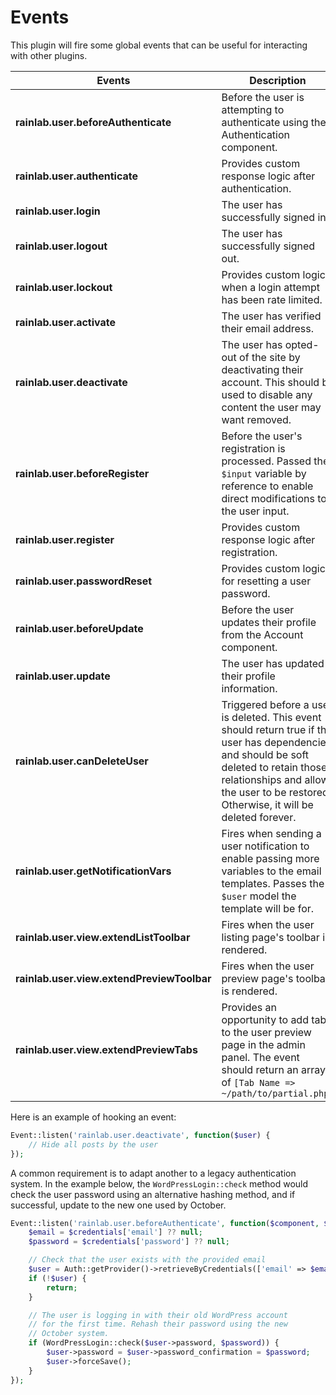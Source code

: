 # Events

This plugin will fire some global events that can be useful for interacting with other plugins.

Events | Description
------ | ---------------
**rainlab.user.beforeAuthenticate** | Before the user is attempting to authenticate using the Authentication component.
**rainlab.user.authenticate** | Provides custom response logic after authentication.
**rainlab.user.login** | The user has successfully signed in.
**rainlab.user.logout** | The user has successfully signed out.
**rainlab.user.lockout** | Provides custom logic when a login attempt has been rate limited.
**rainlab.user.activate** | The user has verified their email address.
**rainlab.user.deactivate** | The user has opted-out of the site by deactivating their account. This should be used to disable any content the user may want removed.
**rainlab.user.beforeRegister** | Before the user's registration is processed. Passed the `$input` variable by reference to enable direct modifications to the user input.
**rainlab.user.register** | Provides custom response logic after registration.
**rainlab.user.passwordReset** | Provides custom logic for resetting a user password.
**rainlab.user.beforeUpdate** | Before the user updates their profile from the Account component.
**rainlab.user.update** | The user has updated their profile information.
**rainlab.user.canDeleteUser** | Triggered before a user is deleted. This event should return true if the user has dependencies and should be soft deleted to retain those relationships and allow the user to be restored. Otherwise, it will be deleted forever.
**rainlab.user.getNotificationVars** | Fires when sending a user notification to enable passing more variables to the email templates. Passes the `$user` model the template will be for.
**rainlab.user.view.extendListToolbar** | Fires when the user listing page's toolbar is rendered.
**rainlab.user.view.extendPreviewToolbar** | Fires when the user preview page's toolbar is rendered.
**rainlab.user.view.extendPreviewTabs** | Provides an opportunity to add tabs to the user preview page in the admin panel. The event should return an array of `[Tab Name => ~/path/to/partial.php]`

Here is an example of hooking an event:

```php
Event::listen('rainlab.user.deactivate', function($user) {
    // Hide all posts by the user
});
```

A common requirement is to adapt another to a legacy authentication system. In the example below, the `WordPressLogin::check` method would check the user password using an alternative hashing method, and if successful, update to the new one used by October.

```php
Event::listen('rainlab.user.beforeAuthenticate', function($component, $credentials) {
    $email = $credentials['email'] ?? null;
    $password = $credentials['password'] ?? null;

    // Check that the user exists with the provided email
    $user = Auth::getProvider()->retrieveByCredentials(['email' => $email]);
    if (!$user) {
        return;
    }

    // The user is logging in with their old WordPress account
    // for the first time. Rehash their password using the new
    // October system.
    if (WordPressLogin::check($user->password, $password)) {
        $user->password = $user->password_confirmation = $password;
        $user->forceSave();
    }
});
```
